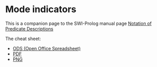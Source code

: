 # Mode indicators

This is a companion page to the SWI-Prolog manual page [Notation of Predicate Descriptions](https://eu.swi-prolog.org/pldoc/man?section=preddesc)

The cheat sheet:

- [ODS (Open Office Spreadsheet)](mode_indicators.ods)
- [PDF](mode_indicators.pdf)
- [PNG](mode_indicators.png)
